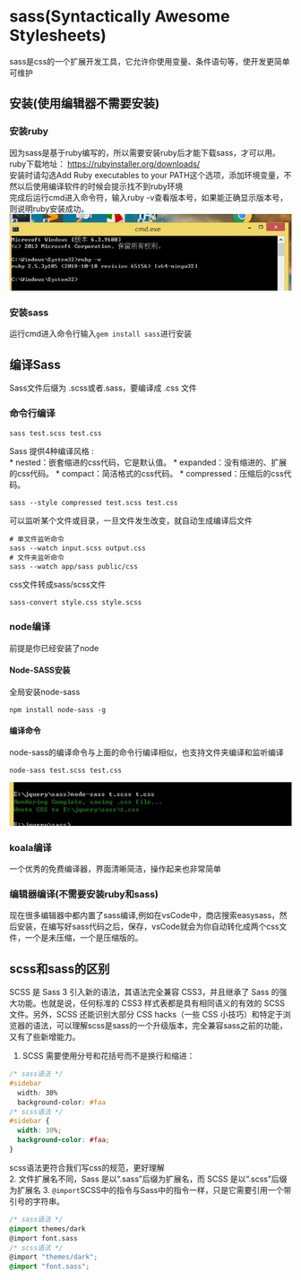 # sass(Syntactically Awesome Stylesheets)
sass是css的一个扩展开发工具，它允许你使用变量、条件语句等，使开发更简单可维护     

## 安装(使用编辑器不需要安装)          
### 安装ruby
因为sass是基于ruby编写的，所以需要安装ruby后才能下载sass，才可以用。              
ruby下载地址： https://rubyinstaller.org/downloads/              
安装时请勾选Add Ruby executables to your PATH这个选项，添加环境变量，不然以后使用编译软件的时候会提示找不到ruby环境                
完成后运行cmd进入命令符，输入ruby -v查看版本号，如果能正确显示版本号，则说明ruby安装成功。    
![ruby -v查看版本号](amWiki/images/ruby.jpg)

### 安装sass
运行cmd进入命令行输入`gem install sass`进行安装

## 编译Sass
Sass文件后缀为 .scss或者.sass，要编译成 .css 文件
### 命令行编译
```
sass test.scss test.css
```
Sass 提供4种编译风格 :                     
    * nested：嵌套缩进的css代码，它是默认值。
    * expanded：没有缩进的、扩展的css代码。
    * compact：简洁格式的css代码。
    * compressed：压缩后的css代码。
```
sass --style compressed test.scss test.css
```
可以监听某个文件或目录，一旦文件发生改变，就自动生成编译后文件          
```
# 单文件监听命令
sass --watch input.scss output.css
# 文件夹监听命令
sass --watch app/sass public/css
```
css文件转成sass/scss文件
```
sass-convert style.css style.scss
```

### node编译
前提是你已经安装了node          
#### Node-SASS安装
全局安装node-sass
```
npm install node-sass -g
```

#### 编译命令
node-sass的编译命令与上面的命令行编译相似，也支持文件夹编译和监听编译
```
node-sass test.scss test.css
```
![node-sass](amWiki/images/node-scss.jpg)



### koala编译
一个优秀的免费编译器，界面清晰简洁，操作起来也非常简单
### 编辑器编译(不需要安装ruby和sass)
现在很多编辑器中都内置了sass编译,例如在vsCode中，商店搜索easysass，然后安装，在编写好sass代码之后，保存，vsCode就会为你自动转化成两个css文件，一个是未压缩，一个是压缩版的。

## scss和sass的区别
SCSS 是 Sass 3 引入新的语法，其语法完全兼容 CSS3，并且继承了 Sass 的强大功能。也就是说，任何标准的 CSS3 样式表都是具有相同语义的有效的 SCSS 文件。另外，SCSS 还能识别大部分 CSS hacks（一些 CSS 小技巧）和特定于浏览器的语法，可以理解scss是sass的一个升级版本，完全兼容sass之前的功能，又有了些新增能力。                            

1. SCSS 需要使用分号和花括号而不是换行和缩进：
```css
/* sass语法 */
#sidebar
  width: 30%
  background-color: #faa
/* scss语法 */
#sidebar {
  width: 30%;
  background-color: #faa;
}
```
scss语法更符合我们写css的规范，更好理解              
2. 文件扩展名不同，Sass 是以“.sass”后缀为扩展名，而 SCSS 是以“.scss”后缀为扩展名
3. `@import`SCSS中的指令与Sass中的指令一样，只是它需要引用一个带引号的字符串。

```css
/* sass语法 */
@import themes/dark
@import font.sass
/* scss语法 */
@import "themes/dark";
@import "font.sass";
```
